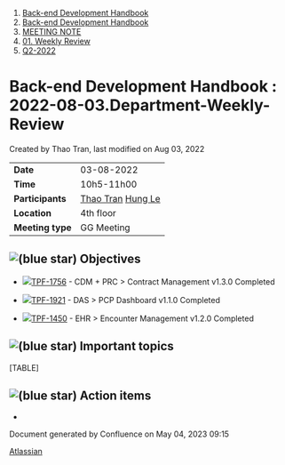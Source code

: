 1.  [Back-end Development Handbook](index.html)
2.  [Back-end Development
    Handbook](Back-end-Development-Handbook_262349.html)
3.  [MEETING NOTE](MEETING-NOTE_25198629.html)
4.  [01. Weekly Review](01.-Weekly-Review_27066369.html)
5.  [Q2-2022](Q2-2022_26869761.html)

# Back-end Development Handbook : 2022-08-03.Department-Weekly-Review

Created by Thao Tran, last modified on Aug 03, 2022

|                  |                                                                                                                                                                                                 |
|------------------|-------------------------------------------------------------------------------------------------------------------------------------------------------------------------------------------------|
| **Date**         | 03-08-2022                                                                                                                                                                                      |
| **Time**         | 10h5-11h00                                                                                                                                                                                      |
| **Participants** | [Thao Tran](https://gotecq-vn.atlassian.net/wiki/people/627e391219b12900682ac0fc?ref=confluence) [Hung Le](https://gotecq-vn.atlassian.net/wiki/people/6000fd1e64208901415ca478?ref=confluence) |
| **Location**     | 4th floor                                                                                                                                                                                       |
| **Meeting type** | GG Meeting                                                                                                                                                                                      |

## ![(blue star)](images/icons/emoticons/72/1f4bc.png) Objectives

-   [![](https://gotecq-vn.atlassian.net/images/icons/issuetypes/epic.svg)TPF-1756](https://gotecq-vn.atlassian.net/browse/TPF-1756) -
    CDM + PRC \> Contract Management v1.3.0 Completed

-   [![](https://gotecq-vn.atlassian.net/images/icons/issuetypes/epic.svg)TPF-1921](https://gotecq-vn.atlassian.net/browse/TPF-1921) -
    DAS \> PCP Dashboard v1.1.0 Completed

-   [![](https://gotecq-vn.atlassian.net/images/icons/issuetypes/epic.svg)TPF-1450](https://gotecq-vn.atlassian.net/browse/TPF-1450) -
    EHR \> Encounter Management v1.2.0 Completed

## ![(blue star)](images/icons/emoticons/72/1f31f.png) Important topics

[TABLE]

## ![(blue star)](images/icons/emoticons/72/2705.png) Action items

-    

Document generated by Confluence on May 04, 2023 09:15

[Atlassian](http://www.atlassian.com/)
